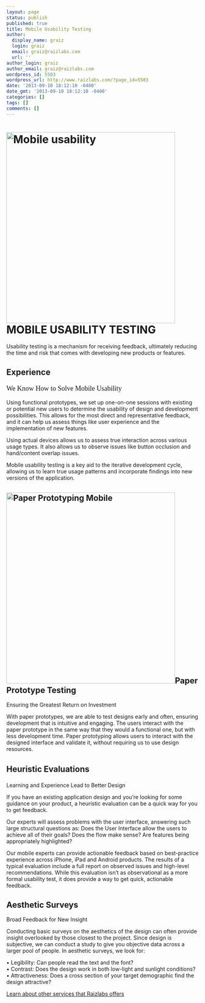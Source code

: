 ```yaml
---
layout: page
status: publish
published: true
title: Mobile Usability Testing
author:
  display_name: graiz
  login: graiz
  email: graiz@raizlabs.com
  url: ''
author_login: graiz
author_email: graiz@raizlabs.com
wordpress_id: 5583
wordpress_url: http://www.raizlabs.com/?page_id=5583
date: '2013-09-10 18:12:10 -0400'
date_gmt: '2013-09-10 18:12:10 -0400'
categories: []
tags: []
comments: []
---
```

<div title="Page 3">
<div>
<h1><img class="size-full wp-image-5584 alignright" alt="Mobile usability" src="http://www.raizlabs.com/wp-content/uploads/2013/09/usability_polaroidsm.png" width="442" height="501" />MOBILE USABILITY TESTING</h1>
<p>Usability testing is a mechanism for receiving feedback, ultimately reducing the time and risk that comes with developing new products or features.</p>
<h2>Experience</h2>
<p><span style="line-height: 1.5; font-family: 'Museo Slab', Georgia, 'Times New Roman', Times, serif; font-size: 18px;">We Know How to Solve Mobile Usability<br />
</span></p>
<p>Using functional prototypes, we set up one-on-one sessions with existing or potential new users to determine the usability of design and development possibilities. This allows for the most direct and representative feedback, and it can help us assess things like user experience and the implementation of new features.</p>
<p>Using actual devices allows us to assess true interaction across various usage types. It also allows us to observe issues like button occlusion and hand/content overlap issues.</p>
<p>Mobile usability testing is a key aid to the iterative development cycle, allowing us to learn true usage patterns and incorporate findings into new versions of the application.</p>
<h2><img class="alignright size-full wp-image-5586" alt="Paper Prototyping Mobile" src="http://www.raizlabs.com/wp-content/uploads/2013/09/paper_prototypesm.png" width="442" height="501" />Paper Prototype Testing</h2>
<p>Ensuring the Greatest Return on Investment</p>
<p>With paper prototypes, we are able to test designs early and often, ensuring development that is intuitive and engaging. The users interact with the paper prototype in the same way that they would a functional one, but with less development time. Paper prototyping allows users to interact with the designed interface and validate it, without requiring us to use design resources.</p>
</div>
<div>
<div>
<h2><span style="line-height: 1.5;">Heuristic Evaluations</span></h2>
</div>
</div>
</div>
<div title="Page 4">
<p>Learning and Experience Lead to Better Design</p>
<p>If you have an existing application design and you’re looking for some guidance on your product, a heuristic evaluation can be a quick way for you to get feedback.</p>
<p>Our experts will assess problems with the user interface, answering such large structural questions as: Does the User Interface allow the users to achieve all of their goals? Does the flow make sense? Are features being appropriately highlighted?</p>
<p>Our mobile experts can provide actionable feedback based on best-practice experience across iPhone, iPad and Android products. The results of a typical evaluation include a full report on observed issues and high-level recommendations. While this evaluation isn’t as observational as a more formal usability test, it does provide a way to get quick, actionable feedback.</p>
<h2>Aesthetic Surveys</h2>
<p>Broad Feedback for New Insight</p>
<p>Conducting basic surveys on the aesthetics of the design can often provide insight overlooked by those closest to the project. Since design is subjective, we can conduct a study to give you objective data across a larger pool of people. In aesthetic surveys, we look for:</p>
<p>• Legibility: Can people read the text and the font?<br />
• Contrast: Does the design work in both low-light and sunlight conditions?<br />
• Attractiveness: Does a cross section of your target demographic find the design attractive?</p>
<p><a title="Services" href="/services/">Learn about other services that Raizlabs offers</a></p>
</div>
